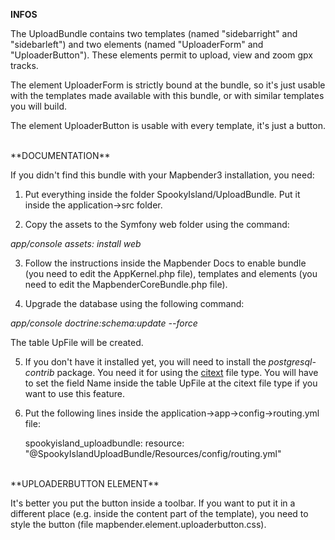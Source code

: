**INFOS**

The UploadBundle contains two templates (named "sidebarright" and "sidebarleft") and two elements (named "UploaderForm" and "UploaderButton"). These elements permit to upload, view and zoom gpx tracks.

The element UploaderForm is strictly bound at the bundle, so it's just usable with the templates made available with this bundle, or with similar templates you will build.

The element UploaderButton is usable with every template, it's just a button.

<BR />
**DOCUMENTATION**

If you didn't find this bundle with your Mapbender3 installation, you need:

1) Put everything inside the folder SpookyIsland/UploadBundle. Put it inside the application->src folder.

2) Copy the assets to the Symfony web folder using the command:

<i>app/console assets: install web</i>

3) Follow the instructions inside the Mapbender Docs to enable bundle (you need to edit the AppKernel.php file), templates and elements (you need to edit the MapbenderCoreBundle.php file).

4) Upgrade the database using the following command:

<i>app/console doctrine:schema:update --force</i>

The table UpFile will be created.

5) If you don't have it installed yet, you will need to install the <i>postgresql-contrib</i> package. You need it for using the <a href="http://www.postgresql.org/docs/9.0/static/citext.html" target="_blank">citext</a> file type. You will have to set the field Name inside the table UpFile at the citext file type if you want to use this feature.

6) Put the following lines inside the application->app->config->routing.yml file:
	
	spookyisland_uploadbundle:
    	resource: "@SpookyIslandUploadBundle/Resources/config/routing.yml"

<BR />
**UPLOADERBUTTON ELEMENT**

It's better you put the button inside a toolbar. If you want to put it in a different place (e.g. inside the content part of the template), you need to style the button (file mapbender.element.uploaderbutton.css).
